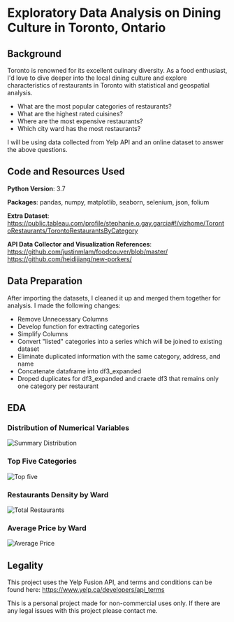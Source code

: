 # Exploratory Data Analysis on Dining Culture in Toronto, Ontario

## Background 
Toronto is renowned for its excellent culinary diversity. As a food enthusiast, I'd love to dive deeper into the local dining culture and explore characteristics of restaurants in Toronto with statistical and geospatial analysis.

  - What are the most popular categories of restaurants?
  - What are the highest rated cuisines?
  - Where are the most expensive restaurants?
  - Which city ward has the most restaurants?
  
I will be using data collected from Yelp API and an online dataset to answer the above questions.

## Code and Resources Used
**Python Version**: 3.7

**Packages**: pandas, numpy, matplotlib, seaborn, selenium, json, folium

**Extra Dataset**: https://public.tableau.com/profile/stephanie.o.gay.garcia#!/vizhome/TorontoRestaurants/TorontoRestaurantsByCategory

**API Data Collector and Visualization References**: https://github.com/justinmlam/foodcouver/blob/master/
https://github.com/heidijiang/new-porkers/

## Data Preparation
After importing the datasets, I cleaned it up and merged them together for analysis. I made the following changes:

  - Remove Unnecessary Columns
  - Develop function for extracting categories
  - Simplify Columns
  - Convert "listed" categories into a series which will be joined to existing dataset
  - Eliminate duplicated information with the same category, address, and name
  - Concatenate dataframe into df3_expanded
  - Droped duplicates for df3_expanded and craete df3 that remains only one category per restaurant 

## EDA
### Distribution of Numerical Variables 
![Summary Distribution](https://user-images.githubusercontent.com/65966223/85639244-15f45c00-b656-11ea-86ee-e3072b5fb33b.png)

### Top Five Categories
![Top five](https://user-images.githubusercontent.com/65966223/85639270-2e647680-b656-11ea-8dd8-703f93eeee91.png)

### Restaurants Density by Ward
![Total Restaurants](https://user-images.githubusercontent.com/65966223/85639638-53a5b480-b657-11ea-9540-ef62e883e92c.png)

### Average Price by Ward
![Average Price](https://user-images.githubusercontent.com/65966223/85639706-9071ab80-b657-11ea-9bd3-cdb050c1397d.png)

## Legality
This project uses the Yelp Fusion API, and terms and conditions can be found here: https://www.yelp.ca/developers/api_terms 

This is a personal project made for non-commercial uses only. If there are any legal issues with this project please contact me.  
